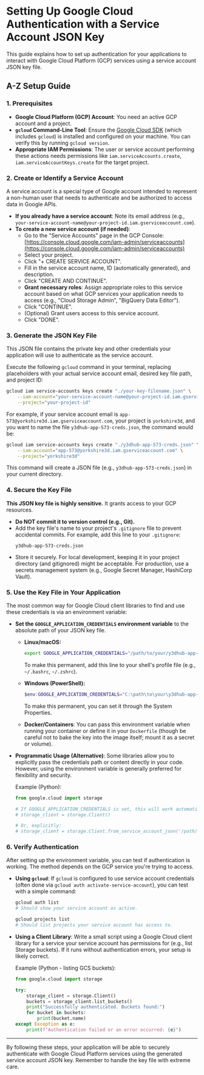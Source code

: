 # Setting Up Google Cloud Authentication with a Service Account JSON Key

This guide explains how to set up authentication for your applications to interact with Google Cloud Platform (GCP) services using a service account JSON key file.

## A-Z Setup Guide

### 1. Prerequisites

- **Google Cloud Platform (GCP) Account**: You need an active GCP account and a project.
- **`gcloud` Command-Line Tool**: Ensure the [Google Cloud SDK](https://cloud.google.com/sdk/docs/install) (which includes `gcloud`) is installed and configured on your machine. You can verify this by running `gcloud version`.
- **Appropriate IAM Permissions**: The user or service account performing these actions needs permissions like `iam.serviceAccounts.create`, `iam.serviceAccountKeys.create` for the target project.

### 2. Create or Identify a Service Account

A service account is a special type of Google account intended to represent a non-human user that needs to authenticate and be authorized to access data in Google APIs.

- **If you already have a service account**: Note its email address (e.g., `your-service-account-name@your-project-id.iam.gserviceaccount.com`).
- **To create a new service account (if needed)**:
  - Go to the "Service Accounts" page in the GCP Console: [https://console.cloud.google.com/iam-admin/serviceaccounts](https://console.cloud.google.com/iam-admin/serviceaccounts)
  - Select your project.
  - Click "+ CREATE SERVICE ACCOUNT".
  - Fill in the service account name, ID (automatically generated), and description.
  - Click "CREATE AND CONTINUE".
  - **Grant necessary roles**: Assign appropriate roles to this service account based on what GCP services your application needs to access (e.g., "Cloud Storage Admin", "BigQuery Data Editor").
  - Click "CONTINUE".
  - (Optional) Grant users access to this service account.
  - Click "DONE".

### 3. Generate the JSON Key File

This JSON file contains the private key and other credentials your application will use to authenticate as the service account.

Execute the following `gcloud` command in your terminal, replacing placeholders with your actual service account email, desired key file path, and project ID:

```bash
gcloud iam service-accounts keys create "./your-key-filename.json" \
    --iam-account="your-service-account-name@your-project-id.iam.gserviceaccount.com" \
    --project="your-project-id"
```

For example, if your service account email is `app-573@yorkshire3d.iam.gserviceaccount.com`, your project is `yorkshire3d`, and you want to name the file `y3dhub-app-573-creds.json`, the command would be:

```bash
gcloud iam service-accounts keys create "./y3dhub-app-573-creds.json" \
    --iam-account="app-573@yorkshire3d.iam.gserviceaccount.com" \
    --project="yorkshire3d"
```

This command will create a JSON file (e.g., `y3dhub-app-573-creds.json`) in your current directory.

### 4. Secure the Key File

**This JSON key file is highly sensitive.** It grants access to your GCP resources.

- **Do NOT commit it to version control (e.g., Git).**
- Add the key file's name to your project's `.gitignore` file to prevent accidental commits. For example, add this line to your `.gitignore`:
  ```
  y3dhub-app-573-creds.json
  ```
- Store it securely. For local development, keeping it in your project directory (and gitignored) might be acceptable. For production, use a secrets management system (e.g., Google Secret Manager, HashiCorp Vault).

### 5. Use the Key File in Your Application

The most common way for Google Cloud client libraries to find and use these credentials is via an environment variable:

- **Set the `GOOGLE_APPLICATION_CREDENTIALS` environment variable** to the absolute path of your JSON key file.

  - **Linux/macOS:**

    ```bash
    export GOOGLE_APPLICATION_CREDENTIALS="/path/to/your/y3dhub-app-573-creds.json"
    ```

    To make this permanent, add this line to your shell's profile file (e.g., `~/.bashrc`, `~/.zshrc`).

  - **Windows (PowerShell):**

    ```powershell
    $env:GOOGLE_APPLICATION_CREDENTIALS="C:\path\to\your\y3dhub-app-573-creds.json"
    ```

    To make this permanent, you can set it through the System Properties.

  - **Docker/Containers**: You can pass this environment variable when running your container or define it in your `Dockerfile` (though be careful not to bake the key into the image itself; mount it as a secret or volume).

- **Programmatic Usage (Alternative)**: Some libraries allow you to explicitly pass the credentials path or content directly in your code. However, using the environment variable is generally preferred for flexibility and security.

  Example (Python):

  ```python
  from google.cloud import storage

  # If GOOGLE_APPLICATION_CREDENTIALS is set, this will work automatically:
  # storage_client = storage.Client()

  # Or, explicitly:
  # storage_client = storage.Client.from_service_account_json('/path/to/your/keyfile.json')
  ```

### 6. Verify Authentication

After setting up the environment variable, you can test if authentication is working. The method depends on the GCP service you're trying to access.

- **Using `gcloud`**: If `gcloud` is configured to use service account credentials (often done via `gcloud auth activate-service-account`), you can test with a simple command:

  ```bash
  gcloud auth list
  # Should show your service account as active.

  gcloud projects list
  # Should list projects your service account has access to.
  ```

- **Using a Client Library**: Write a small script using a Google Cloud client library for a service your service account has permissions for (e.g., list Storage buckets). If it runs without authentication errors, your setup is likely correct.

  Example (Python - listing GCS buckets):

  ```python
  from google.cloud import storage

  try:
      storage_client = storage.Client()
      buckets = storage_client.list_buckets()
      print("Successfully authenticated. Buckets found:")
      for bucket in buckets:
          print(bucket.name)
  except Exception as e:
      print(f"Authentication failed or an error occurred: {e}")
  ```

---

By following these steps, your application will be able to securely authenticate with Google Cloud Platform services using the generated service account JSON key. Remember to handle the key file with extreme care.
